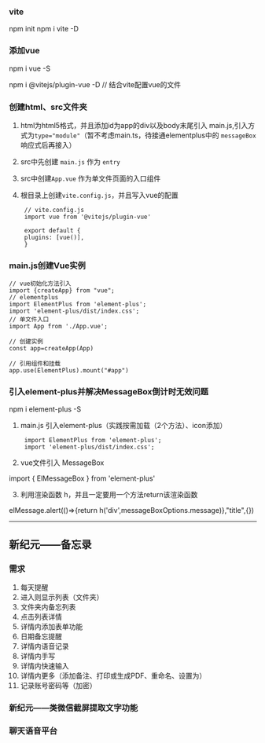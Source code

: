### vite
npm init
npm i vite -D

### 添加vue
npm i vue -S

npm i @vitejs/plugin-vue -D  // 结合vite配置vue的文件

### 创建html、src文件夹
1. html为html5格式，并且添加id为app的div以及body末尾引入 main.js,引入方式为`type="module"`（暂不考虑main.ts，待接通elementplus中的 `messageBox` 响应式后再接入）
2. src中先创建 `main.js` 作为 `entry` 
3. src中创建`App.vue` 作为单文件页面的入口组件
4. 根目录上创建`vite.config.js`，并且写入vue的配置

        // vite.config.js
        import vue from '@vitejs/plugin-vue'

        export default {
        plugins: [vue()],
        }

### main.js创建Vue实例

    // vue初始化方法引入
    import {createApp} from "vue";
    // elementplus
    import ElementPlus from 'element-plus';
    import 'element-plus/dist/index.css';
    // 单文件入口
    import App from './App.vue';

    // 创建实例
    const app=createApp(App)

    // 引用组件和挂载
    app.use(ElementPlus).mount("#app")

### 引入element-plus并解决MessageBox倒计时无效问题

npm i element-plus -S

1. main.js 引入element-plus（实践按需加载（2个方法）、icon添加）

        import ElementPlus from 'element-plus';
        import 'element-plus/dist/index.css';

2. vue文件引入 MessageBox

import { ElMessageBox } from 'element-plus'

3. 利用渲染函数 h，并且一定要用一个方法return该渲染函数

elMessage.alert(()=>{return h('div',messageBoxOptions.message)},"title",{})



---------

## 新纪元——备忘录

### 需求

1. 每天提醒
1. 进入则显示列表（文件夹）
1. 文件夹内备忘列表
3. 点击列表详情
4. 详情内添加表单功能
4. 日期备忘提醒
5. 详情内语音记录
5. 详情内手写
6. 详情内快速输入
7. 详情内更多（添加备注、打印或生成PDF、重命名、设置为）
8. 记录账号密码等（加密）



### 新纪元——类微信截屏提取文字功能



### 聊天语音平台